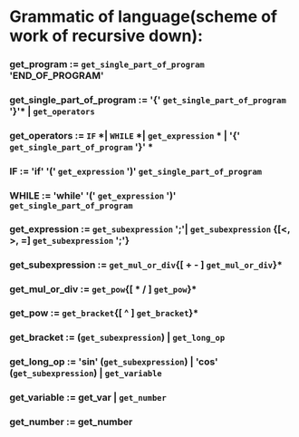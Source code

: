 # Grammatic of language(scheme of work of recursive down):

### get_program := `get_single_part_of_program` 'END_OF_PROGRAM'
### get_single_part_of_program := '{' `get_single_part_of_program` '}'* | `get_operators`
### get_operators := `IF` *| `WHILE` *| `get_expression` * | '{' `get_single_part_of_program` '}' *
### IF := 'if' '(' `get_expression` ')' `get_single_part_of_program`
### WHILE := 'while' '(' `get_expression` ')' `get_single_part_of_program`
### get_expression := `get_subexpression` ';'| `get_subexpression` {[<, >, =]  `get_subexpression` ';'}
### get_subexpression := `get_mul_or_div`{[ + - ] `get_mul_or_div`}*
### get_mul_or_div := `get_pow`{[ * / ] `get_pow`}*
### get_pow := `get_bracket`{[ ^ ] `get_bracket`}*
### get_bracket := (`get_subexpression`) | `get_long_op`
### get_long_op := 'sin' (`get_subexpression`) | 'cos' (`get_subexpression`) | `get_variable`
### get_variable := get_var | `get_number`
### get_number := get_number
